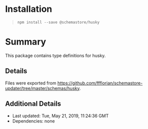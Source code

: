 # Installation
> `npm install --save @schemastore/husky`

# Summary
This package contains type definitions for husky.

## Details
Files were exported from https://github.com/ffflorian/schemastore-updater/tree/master/schemas/husky.

## Additional Details
* Last updated: Tue, May 21, 2019, 11:24:36 GMT
* Dependencies: none
